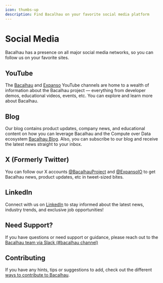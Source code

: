 ```yaml
---
icon: thumbs-up
description: Find Bacalhau on your favorite social media platform
---
```


# Social Media

Bacalhau has a presence on all major social media networks, so you can follow us on your favorite sites.

## YouTube

The [Bacalhau](https://www.youtube.com/@bacalhauproject) and [Expanso](https://www.youtube.com/@ExpansoIO) YouTube channels are home to a wealth of information about the Bacalhau project — everything from developer demos, educational videos, events, etc. You can explore and learn more about Bacalhau.

## Blog

Our blog contains product updates, company news, and educational content on how you can leverage Bacalhau and the Compute over Data ecosystem [Bacalhau Blog](https://bacalhau.substack.com/). Also, you can subscribe to our blog and receive the latest news straight to your inbox.

## X (Formerly Twitter)

You can follow our X accounts [@BacalhauProject](https://x.com/BacalhauProject) and [@ExpansoIO](https://x.com/ExpansoIO) to get Bacalhau news, product updates, etc in tweet-sized bites.

## LinkedIn

Connect with us on [LinkedIn](https://www.linkedin.com/company/expanso-io) to stay informed about the latest news, industry trends, and exclusive job opportunities!

## Need Support?

If you have questions or need support or guidance, please reach out to the [Bacalhau team via Slack (#bacalhau channel)](https://bit.ly/bacalhau-project-slack)

## Contributing

If you have any hints, tips or suggestions to add, check out the different [ways to contribute to Bacalhau](ways-to-contribute.md).
